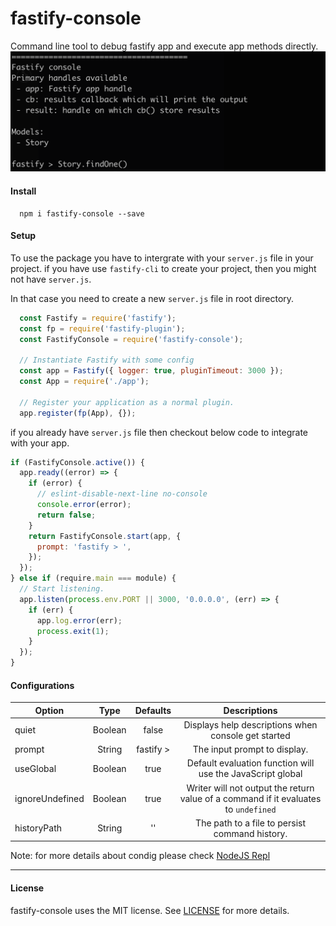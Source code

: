 # fastify-console
Command line tool to debug fastify app and execute app methods directly.
![alt text](./assets/console.png "Fastify Console")

#### Install
```
  npm i fastify-console --save
```

#### Setup
To use the package you have to intergrate with your `server.js` file in your project.
if you have use `fastify-cli` to create your project, then you might not have `server.js`.

In that case you need to create a new `server.js` file in root directory.

``` javascript
  const Fastify = require('fastify');
  const fp = require('fastify-plugin');
  const FastifyConsole = require('fastify-console');

  // Instantiate Fastify with some config
  const app = Fastify({ logger: true, pluginTimeout: 3000 });
  const App = require('./app');

  // Register your application as a normal plugin.
  app.register(fp(App), {});
```

if you already have `server.js` file then checkout below code to integrate with your app.

```javascript
if (FastifyConsole.active()) {
  app.ready((error) => {
    if (error) {
      // eslint-disable-next-line no-console
      console.error(error);
      return false;
    }
    return FastifyConsole.start(app, {
      prompt: 'fastify > ',
    });
  });
} else if (require.main === module) {
  // Start listening.
  app.listen(process.env.PORT || 3000, '0.0.0.0', (err) => {
    if (err) {
      app.log.error(err);
      process.exit(1);
    }
  });
}
```
#### Configurations
| Option            | Type           | Defaults     |  Descriptions   |
| ----------------- |:-------------: | :----------: | :-------------: |
| quiet             | Boolean        | false        | Displays help descriptions when console get started                |
| prompt            | String         | fastify >    | The input prompt to display.                |
| useGlobal         | Boolean        | true         | Default evaluation function will use the JavaScript global        |
| ignoreUndefined   | Boolean        | true         | Writer will not output the return value of a command if it evaluates to `undefined`                |
| historyPath       | String         | ''           | The path to a file to persist command history.                |

Note: for more details about condig please check [NodeJS Repl](https://nodejs.org/api/repl.html)

-------------------------------------------

#### License

fastify-console uses the MIT license. See [LICENSE](./LICENSE) for more details.
